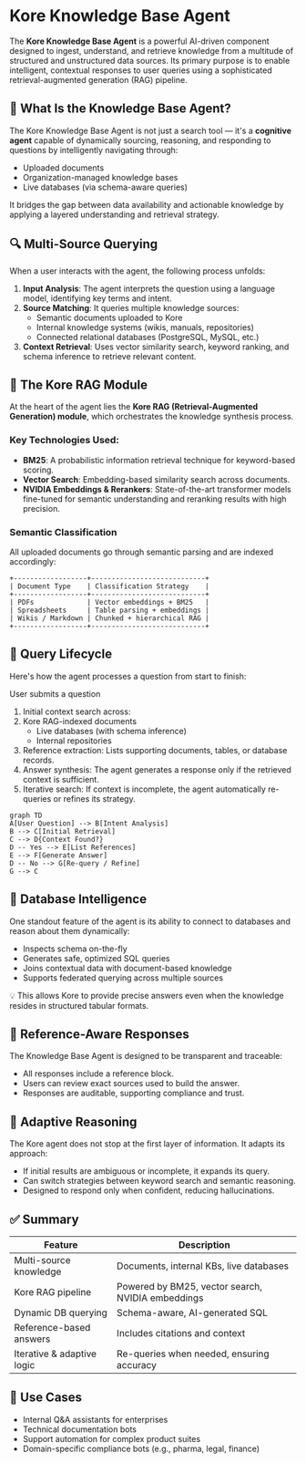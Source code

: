 # Kore Knowledge Base Agent

The **Kore Knowledge Base Agent** is a powerful AI-driven component designed to ingest, understand, and retrieve knowledge from a multitude of structured and unstructured data sources. Its primary purpose is to enable intelligent, contextual responses to user queries using a sophisticated retrieval-augmented generation (RAG) pipeline.

## 🚀 What Is the Knowledge Base Agent?

The Kore Knowledge Base Agent is not just a search tool — it's a **cognitive agent** capable of dynamically sourcing, reasoning, and responding to questions by intelligently navigating through:

- Uploaded documents
- Organization-managed knowledge bases
- Live databases (via schema-aware queries)

It bridges the gap between data availability and actionable knowledge by applying a layered understanding and retrieval strategy.

## 🔍 Multi-Source Querying

When a user interacts with the agent, the following process unfolds:

1. **Input Analysis**: The agent interprets the question using a language model, identifying key terms and intent.
2. **Source Matching**: It queries multiple knowledge sources:
   - Semantic documents uploaded to Kore
   - Internal knowledge systems (wikis, manuals, repositories)
   - Connected relational databases (PostgreSQL, MySQL, etc.)
3. **Context Retrieval**: Uses vector similarity search, keyword ranking, and schema inference to retrieve relevant content.

## 🧠 The Kore RAG Module

At the heart of the agent lies the **Kore RAG (Retrieval-Augmented Generation) module**, which orchestrates the knowledge synthesis process.

### Key Technologies Used:

- **BM25**: A probabilistic information retrieval technique for keyword-based scoring.
- **Vector Search**: Embedding-based similarity search across documents.
- **NVIDIA Embeddings & Rerankers**: State-of-the-art transformer models fine-tuned for semantic understanding and reranking results with high precision.

### Semantic Classification

All uploaded documents go through semantic parsing and are indexed accordingly:

```plaintext
+------------------+----------------------------+
| Document Type    | Classification Strategy    |
+------------------+----------------------------+
| PDFs             | Vector embeddings + BM25   |
| Spreadsheets     | Table parsing + embeddings |
| Wikis / Markdown | Chunked + hierarchical RAG |
+------------------+----------------------------+
```

## 🔄 Query Lifecycle
Here's how the agent processes a question from start to finish:

User submits a question
1. Initial context search across:
2. Kore RAG-indexed documents
   - Live databases (with schema inference)
   - Internal repositories
3. Reference extraction: Lists supporting documents, tables, or database records.
4. Answer synthesis: The agent generates a response only if the retrieved context is sufficient.
5. Iterative search: If context is incomplete, the agent automatically re-queries or refines its strategy.

```mermaid
graph TD
A[User Question] --> B[Intent Analysis]
B --> C[Initial Retrieval]
C --> D{Context Found?}
D -- Yes --> E[List References]
E --> F[Generate Answer]
D -- No --> G[Re-query / Refine]
G --> C
```

## 🔗 Database Intelligence
One standout feature of the agent is its ability to connect to databases and reason about them dynamically:
- Inspects schema on-the-fly
- Generates safe, optimized SQL queries
- Joins contextual data with document-based knowledge
- Supports federated querying across multiple sources

💡 This allows Kore to provide precise answers even when the knowledge resides in structured tabular formats.

## 📎 Reference-Aware Responses
The Knowledge Base Agent is designed to be transparent and traceable:
- All responses include a reference block.
- Users can review exact sources used to build the answer.
- Responses are auditable, supporting compliance and trust.

## 🔁 Adaptive Reasoning
The Kore agent does not stop at the first layer of information. It adapts its approach:
- If initial results are ambiguous or incomplete, it expands its query.
- Can switch strategies between keyword search and semantic reasoning.
- Designed to respond only when confident, reducing hallucinations.

## ✅ Summary
| Feature                    | Description                                       |
| -------------------------- | ------------------------------------------------- |
| Multi-source knowledge     | Documents, internal KBs, live databases           |
| Kore RAG pipeline          | Powered by BM25, vector search, NVIDIA embeddings |
| Dynamic DB querying        | Schema-aware, AI-generated SQL                    |
| Reference-based answers    | Includes citations and context                    |
| Iterative & adaptive logic | Re-queries when needed, ensuring accuracy         |

## 📌 Use Cases
- Internal Q&A assistants for enterprises
- Technical documentation bots
- Support automation for complex product suites
- Domain-specific compliance bots (e.g., pharma, legal, finance)